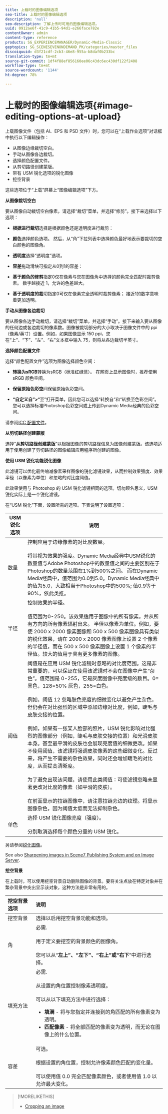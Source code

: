 ```yaml
---
title: 上载时的图像编辑选项
seo-title: 上载时的图像编辑选项
description: 'null'
seo-description: 了解上传时可用的图像编辑选项。
uuid: 0912ae6f-41c9-41b5-94d1-e266face782e
contentOwner: admin
content-type: reference
products: SG_EXPERIENCEMANAGER/Dynamic-Media-Classic
geptopics: SG_SCENESEVENONDEMAND_PK/categories/master_files
discoiquuid: d3f21cdf-2cb3-46e8-955a-b8daf0b233bc
translation-type: tm+mt
source-git-commit: 1df4f88ef856160ee06c43dc6ec430df122f2408
workflow-type: tm+mt
source-wordcount: '1144'
ht-degree: 78%

---
```



# 上载时的图像编辑选项{#image-editing-options-at-upload}

上载图像文件（包括 AI、EPS 和 PSD 文件）时，您可以在“上载作业选项”对话框中执行以下编辑操作：

* 从图像边缘裁切空白。
* 手动从图像各边裁切。
* 选择颜色配置文件。
* 从剪切路径创建蒙版。
* 带有 USM 锐化选项的锐化图像
* 挖空背景

这些选项位于“上载”屏幕上“图像编辑选项”下方。

**从图像裁切空白**

要从图像自动裁切空白像素，请选择“裁切”菜单，并选择“修剪”。接下来选择以下选项：

* **根据进行裁切**&#x200B;选择是根据颜色还是透明度进行裁剪：

* **颜色**&#x200B;选择颜色选项。 然后，从“角”下拉列表中选择颜色最好地表示要裁切的空白颜色的图像角。

* **透明度**&#x200B;选择“透明度”选项。

* **容差**&#x200B;拖动滑块可指定从0到1的容差：

* **基于颜色的修剪**&#x200B;指定0仅在像素与您在图像角中选择的颜色完全匹配时裁剪像素。 数字越接近 1，允许的色差越大。

* **基于透明度的裁**&#x200B;切指定0可仅在像素完全透明时裁剪像素； 接近1的数字意味着更加透明。

**手动从图像各边裁切**

要从图像各边手动裁切，请选择“裁切”菜单，并选择“手动”。接下来输入要从图像的任何边或各边裁切的像素数。图像被裁切部分的大小取决于图像文件中的 ppi（像素/英寸）设置。例如，如果图像显示 150 ppi，您在“上”、“下”、“左”、“右”文本框中输入 75，则将从各边裁切半英寸。

**选择颜色配置文件**

选择“颜色配置文件”选项为图像选择颜色空间：

* **转换为sRGB**&#x200B;转换为sRGB（标准红绿蓝）。 在网页上显示图像时，推荐使用 sRGB 颜色空间。

* **保留原始色彩空**&#x200B;间保留原始色彩空间。

* **“自定义自”>“**&#x200B;至”打开菜单，因此您可以选择“转换自”和“转换至色彩空间”。 您可以选择标准Photoshop色彩空间或上传到Dynamic Media经典的色彩空间。

请参阅[ICC 配置文件](icc-profiles.md#icc_profiles)。

**从剪切路径创建蒙版**

选择“**从剪切路径创建蒙版**”以根据图像的剪切路径信息为图像创建蒙版。该选项适用于使用创建了剪切路径的图像编辑应用程序所创建的图像。

**使用 USM 锐化功能锐化图像**

此滤镜可以优化最终缩减像素采样图像的锐化滤镜效果，从而控制效果强度、效果半径（以像素为单位）和忽略的对比度阈值。

此效果使用与 Photoshop 的 USM 锐化滤镜相同的选项。切勿顾名思义，USM 锐化实际上是一个锐化滤镜。

在“USM 锐化”下面，设置所需的选项。下表说明了设置选项：

| USM 锐化选项 | 说明 |
|--- |--- |
| 数量 | 控制应用于边缘像素的对比度数量。<br><br>将其视为效果的强度。Dynamic Media经典中USM锐化的数量值与Adobe Photoshop中的数量值之间的主要区别在于Photoshop的数量范围在1%到500%之间。 而在Dynamic Media经典中，值范围为0.0到5.0。Dynamic Media经典中的值为5.0，大致相当于Photoshop中的500%; 值0.9等于90%，依此类推。 |
| 半径 | 控制效果的半径。<br><br>值范围为0-250。该效果适用于图像中的所有像素，并从所有方向的所有像素辐射出来。 半径以像素为单位。例如，要使 2000 x 2000 像素图像和 500 x 500 像素图像具有类似的锐化效果，请在 2000 x 2000 像素图像上设置 2 个像素的半径值，而在 500 x 500 像素图像上设置 1 个像素的半径值。较大的值用于具有更多像素的图像。 |
| 阈值 | 阈值是在应用 USM 锐化滤镜时忽略的对比度范围。这是非常重要的，可以保证在使用该滤镜时不会在图像中产生“杂色”。值范围是 0-255，它是灰度图像中亮度级的数目。0=黑色，128=50% 灰色，255=白色。<br><br>例如，阈值 12 忽略肤色亮度的细微变化以避免产生杂色，但仍会在对比强烈的区域中添加边缘对比度，例如，睫毛与皮肤交接的位置。<br><br>例如，如果有一张某人脸部的照片，USM 锐化影响对比强烈的图像部分（例如，睫毛与皮肤交接的位置）和光滑皮肤本身。甚至最平滑的皮肤也会展现亮度值的细微更改。如果不使用阈值，该滤镜将强调皮肤像素的这些细微变化。反过来，将产生不需要的杂色效果，同时还会增加睫毛的对比度，从而提高清晰度。<br><br>为了避免出现该问题，请使用此类阈值：可使滤镜忽略未显著更改对比度的像素（如平滑的皮肤）。<br><br>在前面显示的拉链图像中，请注意拉链旁边的纹理。将显示图像杂色，因为阈值太低而无法抑制杂色。 |
| 单色 | 选择 USM 锐化图像亮度（强度）。<br><br>分别取消选择每个颜色分量的 USM 锐化。 |

另请参阅[锐化图像](sharpening-image.md#sharpening_an_image)。

See also [Sharpening images in Scene7 Publishing System and on Image Server](/help/assets/s7_sharpening_images.pdf).

**挖空背景**

在上载时，可以使用挖空背景自动删除图像的背景。要将关注点放在特定对象并在繁杂背景中突出显示该对象，这种方法是非常有用的。

| 挖空背景选项 | 说明 |
|:--- |:--- |
| 挖空背景 | 选择以启用挖空背景功能和选项。 |
| 角 | 必需.<br><br>用于定义要挖空的背景颜色的图像角。<br><br>您可以从“<b>左上”、“左下”、“右上”或“右下</b>”中进行选择。 |
| 填充方法 | 必需. <br><br>从设置的角位置控制像素透明度。<br><br>可以从以下填充方法中进行选择： <ul><li><b>填满</b> - 将与您指定并连接到的角匹配的所有像素变为透明。</li><li><b>匹配像素</b> - 将全部匹配的像素变为透明，而无论在图像上的什么位置。</li></ul> |
| 容差 | 可选。<br><br>根据设置的角位置，控制允许像素颜色匹配的变化量。<br><br>可以使用值 0.0 完全匹配像素颜色，或者使用值 1.0 以允许最大变化。 |

>[!MORELIKETHIS]
>
>* [Cropping an image](cropping-image.md#cropping_an_image)

